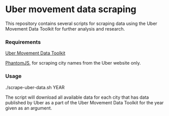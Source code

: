 # Uber movement data scraping
 This repository contains several scripts for scraping data using the Uber Movement Data Toolkit for further analysis and research.

### Requirements

[Uber Movement Data Toolkit](https://www.npmjs.com/package/movement-data-toolkit)

[PhantomJS](https://phantomjs.org/), for scraping city names from the Uber website only.

### Usage
./scrape-uber-data.sh YEAR

The script will download all available data for each city that has data published by Uber as a part of the Uber Movement Data Toolkit for the year given as an argument.

